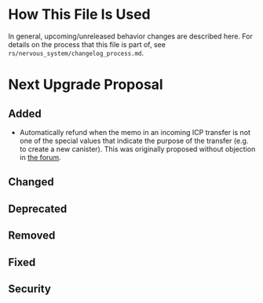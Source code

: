 # How This File Is Used

In general, upcoming/unreleased behavior changes are described here. For details
on the process that this file is part of, see
`rs/nervous_system/changelog_process.md`.


# Next Upgrade Proposal

## Added

* Automatically refund when the memo in an incoming ICP transfer is not one of
  the special values that indicate the purpose of the transfer (e.g. to create a
  new canister). This was originally proposed without objection in [the forum].

[the forum]: https://forum.dfinity.org/t/extend-cycles-minting-canister-functionality/37749/2

## Changed

## Deprecated

## Removed

## Fixed

## Security
